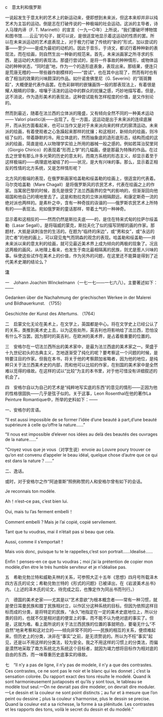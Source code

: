 c　意太利和俄罗斯

  

一说起发生于意太利的艺术上的新运动来，便即想到未来派，但这本来却并非以纯艺术为主旨的运动。倒是志在打破传说的一种极端的社会运动。这派的主导者，诗人马理内谛（F. T. Marinetti）的宣言（一九一○年）上所说，“我们要破坏博物馆和图书馆……云云”的句子，就可以说，是很适宜地显示着这运动的性质的罢。所以在未来派运动的艺术底表现上，对于极力打破了传统的“新的”形式，加以尝试的事——至少——是成为最初的动机的。因此于音乐，于诗文，都试行着种种新的表现法，而在绘画，则自然生出一种新的规范来。首先，未来派画家之所寻求的东西，是运动的大胆的表现法。那盛行尝试的，是将一件事故的种种情形，或物体运动的种种状态，“同时底”地，作为一个的造形底表象，表现出来。那结果，便连只是荒唐无稽的——带些器作剧模样的——“尝试”，也在其中出现了，然而有时也有收了相当的效果的兴味颇深的作品。如什诺舍佛里尼（G. Severini）的“斑斑舞蹈”，大概便是代表作品罢。在色彩鲜明的嵌镶画饰一般的那表现法上，有着很是耀人眼睛的印象，喧嚷于活泼的运动中的群众的扰攘之感，巧妙地描写着。但是，这不消说，作为造形美术的表现法，这种尝试能有怎样程度的价值，是又作别论的。

然而到最近，随着在法兰西的立体派的隆盛，又有倾向全然不同的一种美术运动—— Valori plastici派——出现了。在一方面，这运动是出于未来派的连续底展开，而从别方面看起来，也可以当作又是对于未来派向来的样式的廓清运动。未来派的绘画，有着使观者之心急躁起来那样的扰攘；和这相对，新倾向的绘画，则冷结了似的，带着静默的冷。用立体底的，然而抽象底的造形底形态，结构而成的这派的绘画，简直是给人以物理学实验上所用的器械一般之感的。例如若耳治契里珂（Giorgio Chirico）的表现着“形而上学”的几幅画，便是那最为特殊的作品。在过去之世曾有那么许多光荣的历史的意太利，而南方系统的形态主义，却显示着至于这样极端的——病理底地凝结了的——状况，是大有兴味的事。那么，显示着正相反的性情的北方系统，又是怎样情形呢？

北方风的极端的表现，在俄罗斯画家哈盖勒和绥盖勒的绘画上，很适宜的代表着。马尔克哈盖勒（Mare Chagall）是将俄罗斯风的农民艺术，代表在绘画之上的作家。当寓居巴黎的时候，首先是很受了法兰西画界的空气的影响的，但渐渐回向他祖国和他自己的境地里去了。这是和勃拉克的立体派相隔颇远，和康定斯奇一流的绝对派也两样的。是素朴之中，含有一种奇拔的诙谐的——俄罗斯农民艺术上所特有的——表现法。宛如俄罗斯的童话那样，带着土气的一种神奇。

显示着和这相反的——然而仍然是斯拉夫底——的，是住在特来式甸的拉萨尔绥盖勒（Lasar Segall）。是将瑙威的蒙克，斯拉夫化了似的描写阴郁的画的作家。那题材，大抵是讽刺浊世的生活的。在题为“临终的床边”，或“男和女”，或“永远的流亡者”的他的画上，可以窥见鬼气而阴森的观念的表现。哈盖勒和绥盖勒——并未来派以来的意太利的绘画，就可见最近美术界上成为倾向的两极的现象了。况且这两极的画风，从地理上看来，也发生于南北最相隔离的民族，则尤是惹人兴味的事。纵使这些试作在美术上的价值，作为另外的问题，在这里还不能算是得到了近代美术史潮的结论么？

  

**注**

  

一　Johann Joachim Winckelmann（一七一七——一七六八）。主要著述如下：——

Gedanken über die Nachahmung der griechischen Werkee in der Malerei und Bildhauerkunst. （1755）

Geschichte der Kunst des Altertums. （1764）

二　启蒙文化无论在美术上，在文学上，英国都是中心。将在文学史上已经公认了的关系，类推到美术史上去，以为这些处所，英吉利也将影响给了法兰西，恐怕没有什么不当罢。因为那时的英吉利，在欧洲的美术界，是占着极重要的位置的。

三　安格尔在一切法兰西所出的美术家中，是最为法兰西底的美术家之一。荣盛于十九世纪初头的古典主义，怎地逐渐受了纯化的呢？要考察这一个问题的时候，是特要注目的作家。但我在本书，将关于他的考察颇加省略者，因为他的地位，是纯粹只关于法兰西美术史的内部，而和他可以比较的作家，在别国的美术家中是全然难以觅得的缘故。在这样的试以“比较”为主的本书里，对于他可惜没有详细叙述的机会了。

四　安格尔自以为自己的艺术是“纯粹地写实底的东西”的意见的情形——正因为他的性格很固执——几乎是弦子似的。关于这事，Leon Rosenthal在他的著作La Peinture Romantique中，所举的史料如下：——

一、安格尔的言语。

“Il est aussi impossible de se former l’idée d’une beauté à part,d’une beauté supérieure à celle qu’offre la nature……”

“Il nous est impossible d’elever nos idées au delà des beautés des ouvrages de la nature……”

“Croyez vous que je vous（对学生说）envoie au Louvre poury trouver ce qu’on est convenu d’appeler le beau idéal, quelque chose d’autre que ce qui est dans la nature？……”

二、逸话。

或时，对于安格尔之作“阿迪普斯”照例称赞的人和安格尔曾有如下的会话。

Je reconnais ton modèle.

Ah！n’est–ce pas, c’est bien lui.

Oui, mais tu l’as ferment embelli！

Comment embelli？Mais je l’ai copié, copié servilement.

Tant que tu voudras, mai il n’était pas si beau que cela.

Aussi, comme il s’emportait！

Mais vois donc, puisque tu te le rappelles,c’est son portrait……Idealisé……

Enfin！penses–en ce que tu voudras；moi j’ai la prétention de copier mon modèle,d’en étre le trés humble serviteur et je n’idéalise pas.

五　希勒兑勃兰特和威勒夫林的关系，可参照大正十五年《思想》四月号所载泽木四方吉氏的论文；希勒兑勃兰特的《形式的问题》已被译出，在《岩波美术丛书》内。（上述的泽木氏的论文，待完成之后，也豫定作为同丛书而刊行。）

六　德国的美术史家——尤其是以“艺术意欲”为根本概念者——常有一种习惯，就是使日耳曼民族和腊丁民族相对立，以作区分这种系统的目标。但因为依照这样目标而成的分类，是将特定的民族，“永久”地指定在一定的美术史底地位上，所以分类的目的，也就不仅是相对底的便宜上的事，而不能不认为绝对底的事实了。但是，这就为难。看上面所说的关于法兰西民族的位置的事就明白，要毫无什么“不自然”地来考察和这对立的——倾向非常不同的——民族的相互的关系，便烦难起来。但历史上的分类，决非在“事实”之前，是无须赘说的。所以为不枉“事实”起见，还是以不用这样的分类法，较为安全。我之不用这样的习惯上的分类法，而偏是漠然地采取了南方系统北方系统这个目标者，就因为竭力想将目标作为相对底的自由的东西，而一味尊重历史底事实的缘故。

七　“Il n’y a pas de ligne, il n’y pas de modele, il n’y a que des contrastes. Ces contrastes, ce ne sont pas le noir et le blanc qui les donnet；c’est la sensation colorée. Du rapport exact des tons résulte le modelé. Quand ik sont harmonieusement juxtaposés et qu’ils y sont tous, le tableau se modèle tout seul.—On ne devrait pas dire modeler, on devrait dire moduler.—Le dessin et la couleur ne sont point distincts；au fur et à mesure que l’on peint ou dessine；plus la couleur s’harmonise, plus le dessin se precise. Quand la couleur est a sa richesse, la forme à sa plénitude. Les contrastes et les rapports des tons, voilà le secret du dessin et du modelé.”